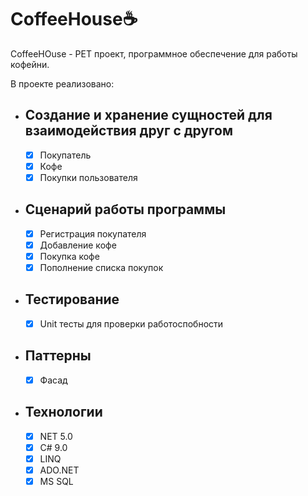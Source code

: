 # CoffeeHouse☕️
CoffeeHOuse - PET проект, программное обеспечение для работы кофейни.

В проекте реализовано:

-  ## Создание и хранение сущностей для взаимодействия друг с другом
    - [X] Покупатель
    - [X] Кофе
    - [X] Покупки пользователя
          
-  ## Сценарий работы программы
    - [X] Регистрация покупателя
    - [X] Добавление кофе
    - [X] Покупка кофе
    - [X] Пополнение списка покупок

 -  ## Тестирование
    - [X] Unit тесты для проверки работоспобности
          
-  ## Паттерны
    - [X] Фасад

 - ## Технологии
    - [X] NET 5.0
    - [X] C# 9.0
    - [X] LINQ
    - [X] ADO.NET
    - [X] MS SQL
